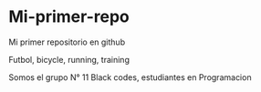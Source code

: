 # Mi-primer-repo

Mi primer repositorio en github 
 
Futbol, bicycle, running, training

Somos el grupo N° 11 Black codes, estudiantes en Programacion

